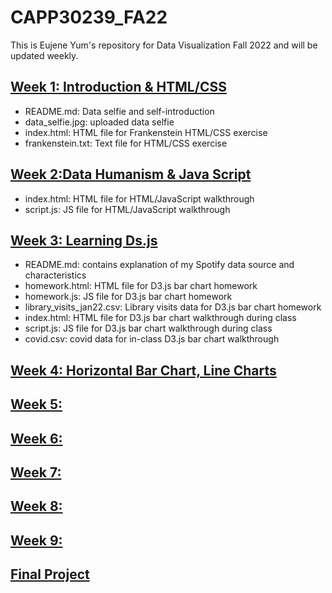 # CAPP30239_FA22

This is Eujene Yum's repository for Data Visualization Fall 2022 and will be updated weekly.

## <a href="https://github.com/eujeneyumm/CAPP30239_FA22/tree/main/week_01">Week 1: Introduction & HTML/CSS </a>
* README.md: Data selfie and self-introduction
* data_selfie.jpg: uploaded data selfie 
* index.html: HTML file for Frankenstein HTML/CSS exercise
* frankenstein.txt: Text file for HTML/CSS exercise

## <a href="https://github.com/eujeneyumm/CAPP30239_FA22/tree/main/week_02">Week 2:Data Humanism & Java Script</a>
* index.html: HTML file for HTML/JavaScript walkthrough
* script.js: JS file for HTML/JavaScript walkthrough

## <a href="https://github.com/eujeneyumm/CAPP30239_FA22/tree/main/week_03">Week 3: Learning Ds.js</a>
* README.md: contains explanation of my Spotify data source and characteristics
* homework.html: HTML file for D3.js bar chart homework 
* homework.js: JS file for D3.js bar chart homework 
* library_visits_jan22.csv: Library visits data for D3.js bar chart homework
* index.html: HTML file for D3.js bar chart walkthrough during class
* script.js: JS file for D3.js bar chart walkthrough during class
* covid.csv: covid data for in-class D3.js bar chart walkthrough

## <a href="https://github.com/eujeneyumm/CAPP30239_FA22/tree/main/week_04">Week 4: Horizontal Bar Chart, Line Charts </a>

## <a href="https://github.com/eujeneyumm/CAPP30239_FA22/tree/main/week_05">Week 5: </a>
## <a href="https://github.com/eujeneyumm/CAPP30239_FA22/tree/main/week_06">Week 6: </a>
## <a href="https://github.com/eujeneyumm/CAPP30239_FA22/tree/main/week_07">Week 7: </a>
## <a href="https://github.com/eujeneyumm/CAPP30239_FA22/tree/main/week_08">Week 8: </a>
## <a href="https://github.com/eujeneyumm/CAPP30239_FA22/tree/main/week_09">Week 9: </a>
## <a href="https://github.com/eujeneyumm/CAPP30239_FA22/tree/main/final_project">Final Project</a>

